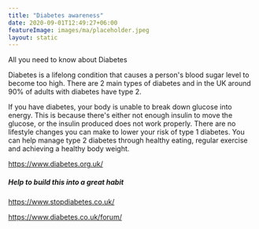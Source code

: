 ```yaml
---
title: "Diabetes awareness"
date: 2020-09-01T12:49:27+06:00
featureImage: images/ma/placeholder.jpeg
layout: static
---
```


All you need to know about Diabetes

Diabetes is a lifelong condition that causes a person's blood sugar level to become too high. There are 2 main types of diabetes and in the UK around 90% of adults with diabetes have type 2.

If you have diabetes, your body is unable to break down glucose into energy. This is because there's either not enough insulin to move the glucose, or the insulin produced does not work properly. 
There are no lifestyle changes you can make to lower your risk of type 1 diabetes. 
You can help manage type 2 diabetes through healthy eating, regular exercise and achieving a healthy body weight.

https://www.diabetes.org.uk/ 

##### Help to build this into a great habit

https://www.stopdiabetes.co.uk/

https://www.diabetes.co.uk/forum/






